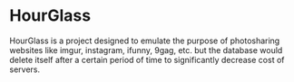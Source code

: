 # HourGlass
HourGlass is a project designed to emulate the purpose of photosharing websites like imgur, instagram, ifunny, 9gag, etc. but the database would delete itself after a certain period of time to significantly decrease cost of servers.
